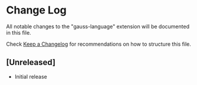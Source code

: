 # Change Log

All notable changes to the "gauss-language" extension will be documented in this file.

Check [Keep a Changelog](http://keepachangelog.com/) for recommendations on how to structure this file.

## [Unreleased]

- Initial release